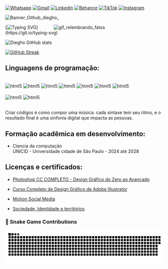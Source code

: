 <!--Baixe a extensão "Auto-Open Markdown Preview" depois clique com o direito no projeto e selecione a opção "Open Preview" arraste a n



ova aba para a direita até dividir a tela em dois, agora substitua os usernames que estão nos códigos dos painéis de status, Snake animation, e workflous, onde estiver escrito “Rafa-s-s” substitua pelo seu username.
-->
<!--REDES SOCIAIS (SUBSTITUA A URL PELA URL DO SEU PERFIL)                                 -->
[![Whatsapp](https://img.shields.io/badge/Whatsapp-25D366?style=for-the-badge&logo=whatsapp&logoColor=white)](https://wa.me/5511965236102)
[![Gmail](https://img.shields.io/badge/Gmail-fd3a2d?style=for-the-badge&logo=gmail&logoColor=white)](mailto:diegho.consultoriapro@gmail.com)
[![Linkedin](https://img.shields.io/badge/LinkedIn-0077B5?style=for-the-badge&logo=linkedin&logoColor=white)](https://www.linkedin.com/in/diegho-soares/)
[![Behance](https://img.shields.io/badge/-Behance-blue?style=for-the-badge&logo=behance&logoColor=white)](https://www.behance.net/designer-pratico)
[![TikTok](https://img.shields.io/badge/tiktok-000001?style=for-the-badge&logo=tiktok&logoColor=white)](https://www.tiktok.com/@relembrando_fatos)
[![Instagram](https://img.shields.io/badge/Instagram-E4405F?style=for-the-badge&logo=instagram&logoColor=white)](https://www.instagram.com/dieghofatos/)

<!-- 
____________________________________________________________________________________________ -->

<!--BANNER                                                                                   -->
![Banner_Github_diegho_](https://github.com/diegho-dev/diegho-dev/blob/main/Banner-github_melhorado.gif)
<!-- ![Banner-github](https://github.com/user-attachments/assets/bf62d4f5-fe8b-4e96-aa7c-328d4e391919)

Gif personagem -->
<img src="https://github.com/diegho-dev/diegho-dev/blob/main/Relembrandofatos.gif" alt="gif_relembrando_fatos" align="right" width="350" />





<!--LETREIRO                                                                               -->
[![Typing SVG](https://readme-typing-svg.herokuapp.com?font=Fira+Code&pause=1000&color=ff00b4&width=435&lines=Ol%C3%A1!+Sou+o+Diegho+Soares+dos+Santos;Tenho+21+anos.;Estudante+de+ciência+da+computa%C3%A7%C3%A3o.)](https://git.io/typing-svg)

<!-- 
____________________________________________________________________________________________ -->

<!--PAINEIS STATUS                                                                           -->
![Diegho GitHub stats](https://github-readme-stats.vercel.app/api?username=diegho-dev&show_icons=true&title_color=ffffff&icon_color=ff00b4&bg_color=0d1117&text_color=ffffff)


[![GitHub Streak](https://github-readme-streak-stats.herokuapp.com?user=diegho-dev&theme=default&background=0d1117&stroke=ffffff&ring=ffffff&fire=ff00b4&currStreakNum=01b9f9&sideNums=01b9f9&currStreakLabel=ffffff&sideLabels=ffffff&dates=01b9f9)](https://git.io/streak-stats)


<!-- 
____________________________________________________________________________________________ -->

<!-- # Portfolio: --> 

## Linguagens de programação:

<!--ICONES DE LINGUAGEM DE PROGRAMAÇÃO                                                       -->
<div style="display: inline_block"><br/>
    <img align="center" alt="html5" src="https://img.shields.io/badge/Python-3776AB?style=for-the-badge&logo=python&logoColor=white" />
    <img align="center" alt="html5" src="https://img.shields.io/badge/C%2B%2B-00599C?style=for-the-badge&logo=c%2B%2B&logoColor=white" />
    <img align="center" alt="html5" src="https://img.shields.io/badge/C-00599C?style=for-the-badge&logo=c&logoColor=white" />
    <img align="center" alt="html5" src="https://img.shields.io/badge/C%23-239120?style=for-the-badge&logo=c-sharp&logoColor=white" />
    <img align="center" alt="html5" src="https://img.shields.io/badge/CSS-239120?&style=for-the-badge&logo=css3&logoColor=white" />
    <img align="center" alt="html5" src="https://img.shields.io/badge/JavaScript-F7DF1E?style=for-the-badge&logo=javascript&logoColor=black" />
    <img align="center" alt="html5" src="https://img.shields.io/badge/HTML5-E34F26?style=for-the-badge&logo=html5&logoColor=white" />
               
</div>
<!--SEGUNDA LINHA DOS ICONES DE PROGRAMAÇÃO                                                    -->
<div style="display: inline_block"><br/>
    <img align="center" alt="html5" src="https://img.shields.io/badge/PHP-777BB4?style=for-the-badge&logo=php&logoColor=white" />
<img align="center" alt="html5" src="https://img.shields.io/badge/MySQL-00000F?style=for-the-badge&logo=mysql&logoColor=white" />

</div>
<!-- 
____________________________________________________________________________________________ -->


<br/>Criar códigos é como compor uma música: cada sintaxe tem seu ritmo, e o resultado final é uma sinfonia digital que impacta as pessoas.

<!--DIPLOMA E CERTIFICADOS, (COLOQUE OS SEUS PROJETOS AQUI)                                 -->
## Formação acadêmica em desenvolvimento:
- Ciencia da computação<br/>UNICID - Universidade cidade de São Paulo - 2024 até 2028 <br/>
## Licenças e certificados:
- [Photoshop CC COMPLETO - Design Gráfico do Zero ao Avançado](https://www.udemy.com/certificate/UC-5b26a5ab-af73-4d60-b57a-f89c34a4a7fe/)<br/>

- [Curso Completo de Design Gráfico de Adobe Illustrator](https://www.udemy.com/certificate/UC-f0ef8026-c366-4df1-adb0-fa38d917685d/)<br/>

- [Motion Social Media](https://hotmart.com/pt-br/club/design/product/1184162/certificate/5e045f04-023f-4bad-93e2-61a42a52267b-598440617/validate)<br/>

- [Sociedade, Identidade e territórios](https://certificados.cruzeirodosulvirtual.com.br/alunos/validar/72a674e4a55cf655bae2aaa440388582)<br/>
<!-- 
____________________________________________________________________________________________ -->

<!--JOGO DA COBRA                                                                            -->

### 🐍 Snake Game Contributions
![Snake animation](https://github.com/diegho-dev/diegho-dev/blob/output/github-contribution-grid-snake.svg)







<!-- 
____________________________________________________________________________________________________

My Octocat (Personalize a mascote do Github):
https://myoctocat.com/build-your-octocat/
---------------------------------------------------------------------------------------------------

Github Profile Header Generator (Crie o Banner para o Github):
https://leviarista.github.io/github-profile-header-generator/
---------------------------------------------------------------------------------------------------

Readme Typing SVG (Crie o Letreiro):
https://readme-typing-svg.herokuapp.com/demo/?lines=Ol%C3%A1!+Sou+o+Raphael+Soares+dos+Santos.;Nasci+em+25+de+Junho+de+1998;Sou+tecn%C3%B3logo+formado+em+programa%C3%A7%C3%A3o
---------------------------------------------------------------------------------------------------

GitHub Readme Streak Stats (Adicione o painel de status da conta):
https://github-readme-streak-stats.herokuapp.com/demo/

Site com 150 Badgers:
https://dev.to/envoy_/150-badges-for-github-pnk
---------------------------------------------------------------------------------------------------

Recursos para usar no readme Github 2024 (Lista de itens para a conta):
https://winter-magpie-97f.notion.site/Recursos-para-usar-no-readme-Github-2024-bff18e4041234905a6c8c1b535cb7580
---------------------------------------------------------------------------------------------------

O único perfil que tem a cobra funcionando-Luigi(LuigiGF):
https://github.com/LuigiGf

___________________________________________________________

Colocar no Readme:

![Snake animation](https://github.com/Rafa-s-s/Rafa-s-s/blob/output/github-contribution-grid-snake.svg)

Menos este de baixo:(Ele esta aqui caso precise mesmo)
[![readme](https://github-readme-stats.vercel.app/api/pin/?Rafa-s-s=your Rafa-s-s&repo=your Rafa-s-s&theme=react)](https://github.com/your Rafa-s-s/your Rafa-s-s)

___________________________________________________________

Colocar no workflows/main.yml:

name: Generate Datas

on:
  schedule: # execute every 12 hours
    - cron: "* */12 * * *"
  workflow_dispatch:

jobs:
  build:
    name: Jobs to update datas
    runs-on: ubuntu-latest
    steps:
      # Snake Animation
      - uses: Platane/snk@master
        id: snake-gif
        with:
          github_user_name: Rafa-s-s
          svg_out_path: dist/github-contribution-grid-snake.svg

      - uses: crazy-max/ghaction-github-pages@v2.1.3
        with:
          target_branch: output
          build_dir: dist
        env:
          GITHUB_TOKEN: ${{ secrets.GITHUB_TOKEN }}

___________________________________________________________________________________________________ -->
<!--Não esqueça de substituir os usernames que estão no código do workflous, Snake animation, e painéis de status da conta, onde estiver escrito “Rafa-s-s” substitua pelo seu username -->
